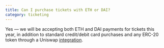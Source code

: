 ```yaml
---
title: Can I purchase tickets with ETH or DAI?
category: ticketing
---
```


Yes — we will be accepting both ETH and DAI payments for tickets this year, in addition to standard credit/debit card purchases and any ERC-20 token through a Uniswap [integration](https://github.com/esPass/pretix-eth-payment-plugin).
